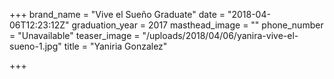 +++
brand_name = "Vive el Sueño Graduate"
date = "2018-04-06T12:23:12Z"
graduation_year = 2017
masthead_image = ""
phone_number = "Unavailable"
teaser_image = "/uploads/2018/04/06/yanira-vive-el-sueno-1.jpg"
title = "Yaniria Gonzalez"

+++
